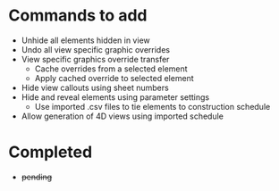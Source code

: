 # Commands to add

+ Unhide all elements hidden in view
+ Undo all view specific graphic overrides
+ View specific graphics override transfer
    - Cache overrides from a selected element
    - Apply cached override to selected element
+ Hide view callouts using sheet numbers
+ Hide and reveal elements using parameter settings
    - Use imported .csv files to tie elements to construction schedule
+ Allow generation of 4D views using imported schedule

# Completed

+ ~~pending~~